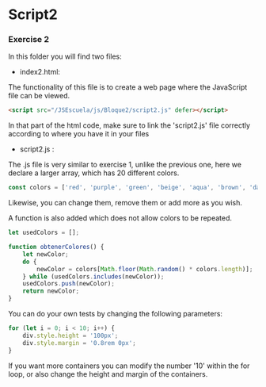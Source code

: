 # Script2
### Exercise 2

In this folder you will find two files:

* index2.html:

The functionality of this file is to create a web page where the JavaScript file can be viewed.

```html
<script src="/JSEscuela/js/Bloque2/script2.js" defer></script>
```
In that part of the html code, make sure to link the 'script2.js' file correctly according to where you have it in your files

* script2.js :

The .js file is very similar to exercise 1, unlike the previous one, here we declare a larger array, which has 20 different colors.

```javascript
const colors = ['red', 'purple', 'green', 'beige', 'aqua', 'brown', 'darkviolet', 'cornflowerblue', 'darkcyan', 'darkslateblue', 'lavenderblush', 'pink', 'midnightblue', 'violet', 'yellow', 'yellowgreen', 'tomato', 'springgreen', 'sienna', 'mediumorchid'];
```
Likewise, you can change them, remove them or add more as you wish.

A function is also added which does not allow colors to be repeated.
```javascript
let usedColors = [];

function obtenerColores() {
    let newColor;
    do {
        newColor = colors[Math.floor(Math.random() * colors.length)];
    } while (usedColors.includes(newColor));
    usedColors.push(newColor);
    return newColor;
}
```

You can do your own tests by changing the following parameters:
```javascript
for (let i = 0; i < 10; i++) {
    div.style.height = '100px';
    div.style.margin = '0.8rem 0px';
}
```
If you want more containers you can modify the number '10' within the for loop, or also change the height and margin of the containers.
